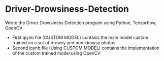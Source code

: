 # Driver-Drowsiness-Detection

Wrote the Driver Drowsiness Detection program using Python, Tensorflow, OpenCV

* First ipynb file (CUSTOM MODEL) contains the main model custom trained on a set of drowsy and non-drowsy photos
* Second ipynb file (Using CUSTOM MODEL) contains the implementation of the custom trained model using OpenCV

